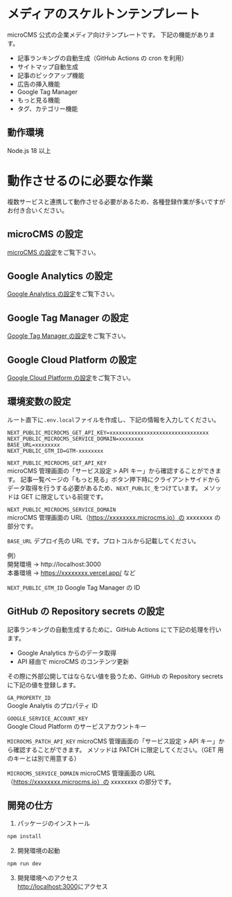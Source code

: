 # メディアのスケルトンテンプレート

microCMS 公式の企業メディア向けテンプレートです。
下記の機能があります。

- 記事ランキングの自動生成（GitHub Actions の cron を利用）
- サイトマップ自動生成
- 記事のピックアップ機能
- 広告の挿入機能
- Google Tag Manager
- もっと見る機能
- タグ、カテゴリー機能

## 動作環境

Node.js 18 以上

# 動作させるのに必要な作業

複数サービスと連携して動作させる必要があるため、各種登録作業が多いですがお付き合いください。

## microCMS の設定

[microCMS の設定](/docs/setup-microcms.md)をご覧下さい。

## Google Analytics の設定

[Google Analytics の設定](/docs/setup-google-analytics.md)をご覧下さい。

## Google Tag Manager の設定

[Google Tag Manager の設定](/docs/setup-google-tag-manager.md)をご覧下さい。

## Google Cloud Platform の設定

[Google Cloud Platform の設定](/docs/setup-google-cloud-platform.md)をご覧下さい。

## 環境変数の設定

ルート直下に`.env.local`ファイルを作成し、下記の情報を入力してください。

```
NEXT_PUBLIC_MICROCMS_GET_API_KEY=xxxxxxxxxxxxxxxxxxxxxxxxxxxxxxxx
NEXT_PUBLIC_MICROCMS_SERVICE_DOMAIN=xxxxxxxx
BASE_URL=xxxxxxxx
NEXT_PUBLIC_GTM_ID=GTM-xxxxxxxx
```

`NEXT_PUBLIC_MICROCMS_GET_API_KEY`  
microCMS 管理画面の「サービス設定 > API キー」から確認することができます。
記事一覧ページの「もっと見る」ボタン押下時にクライアントサイドからデータ取得を行うする必要があるため、`NEXT_PUBLIC_`をつけています。
メソッドは GET に限定している前提です。

`NEXT_PUBLIC_MICROCMS_SERVICE_DOMAIN`  
microCMS 管理画面の URL（https://xxxxxxxx.microcms.io）の xxxxxxxx の部分です。

`BASE_URL`
デプロイ先の URL です。プロトコルから記載してください。

例）  
開発環境 → http://localhost:3000  
本番環境 → https://xxxxxxxx.vercel.app/ など

`NEXT_PUBLIC_GTM_ID`
Google Tag Manager の ID

## GitHub の Repository secrets の設定

記事ランキングの自動生成するために、GitHub Actions にて下記の処理を行います。

- Google Analytics からのデータ取得
- API 経由で microCMS のコンテンツ更新

その際に外部公開してはならない値を扱うため、GitHub の Repository secrets に下記の値を登録します。

`GA_PROPERTY_ID`  
Google Analytis のプロパティ ID

`GOOGLE_SERVICE_ACCOUNT_KEY`  
Google Cloud Platform のサービスアカウントキー

`MICROCMS_PATCH_API_KEY`
microCMS 管理画面の「サービス設定 > API キー」から確認することができます。
メソッドは PATCH に限定してください。（GET 用のキーとは別で用意する）

`MICROCMS_SERVICE_DOMAIN`
microCMS 管理画面の URL（https://xxxxxxxx.microcms.io）の xxxxxxxx の部分です。

## 開発の仕方

1. パッケージのインストール

```bash
npm install
```

2. 開発環境の起動

```bash
npm run dev
```

3. 開発環境へのアクセス  
   [http://localhost:3000](http://localhost:3000)にアクセス
